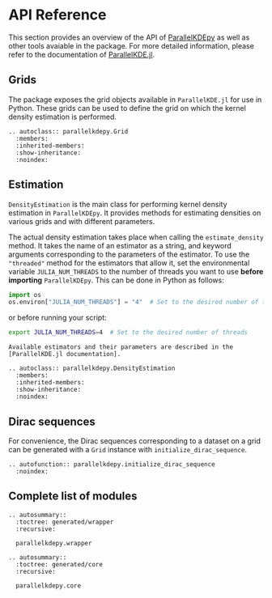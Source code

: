 # API Reference

This section provides an overview of the API of [ParallelKDEpy](https://github.com/chrissm23/ParallelKDE) as well as other tools avaiable in the package. For more detailed information, please refer to the documentation of [ParallelKDE.jl](https://github.com/chrissm23/ParallelKDE.jl).

## Grids

The package exposes the grid objects available in `ParallelKDE.jl` for use in Python. These grids can be used to define the grid on which the kernel density estimation is performed.

```{eval-rst}
.. autoclass:: parallelkdepy.Grid
  :members:
  :inherited-members:
  :show-inheritance:
  :noindex:
  ```

## Estimation
`DensityEstimation` is the main class for performing kernel density estimation in `ParallelKDEpy`. It provides methods for estimating densities on various grids and with different parameters.

The actual density estimation takes place when calling the `estimate_density` method. It takes the name of an estimator as a string, and keyword arguments corresponding to the parameters of the estimator. To use the `"threaded"` method for the estimators that allow it, set the environmental variable `JULIA_NUM_THREADS` to the number of threads you want to use **before importing** `ParallelKDEpy`. This can be done in Python as follows:

```python
import os
os.environ["JULIA_NUM_THREADS"] = "4"  # Set to the desired number of threads
```

or before running your script:

```bash
export JULIA_NUM_THREADS=4  # Set to the desired number of threads
```

```{note}
Available estimators and their parameters are described in the [ParallelKDE.jl documentation].
```

```{eval-rst}
.. autoclass:: parallelkdepy.DensityEstimation
  :members:
  :inherited-members:
  :show-inheritance:
  :noindex:
```

## Dirac sequences

For convenience, the Dirac sequences corresponding to a dataset on a grid can be generated with a `Grid` instance with `initialize_dirac_sequence`.

```{eval-rst}
.. autofunction:: parallelkdepy.initialize_dirac_sequence
  :noindex:
```

## Complete list of modules

```{eval-rst}
.. autosummary::
  :toctree: generated/wrapper
  :recursive:

  parallelkdepy.wrapper
```

```{eval-rst}
.. autosummary::
  :toctree: generated/core
  :recursive:

  parallelkdepy.core
```
